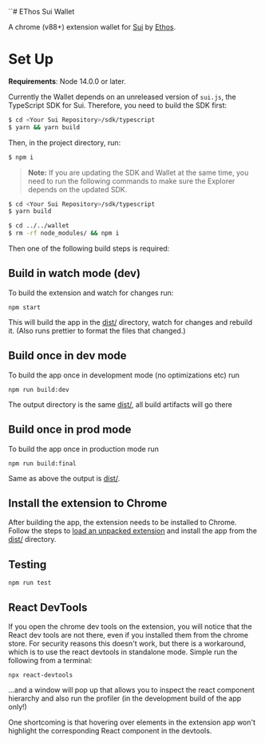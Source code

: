 ``# EThos Sui Wallet

A chrome (v88+) extension wallet for [Sui](https://sui.io) by [Ethos](https://https://ethoswallet.xyz).

# Set Up

**Requirements**: Node 14.0.0 or later.

Currently the Wallet depends on an unreleased version of `sui.js`, the TypeScript SDK for Sui. Therefore, you need to build the SDK first:

```bash
$ cd <Your Sui Repository>/sdk/typescript
$ yarn && yarn build
```

Then, in the project directory, run:

```bash
$ npm i
```

> **Note:** If you are updating the SDK and Wallet at the same time, you need to run the following commands to make sure the Explorer depends on the updated SDK.

```bash
$ cd <Your Sui Repository>/sdk/typescript
$ yarn build

$ cd ../../wallet
$ rm -rf node_modules/ && npm i
```

Then one of the following build steps is required:

## Build in watch mode (dev)

To build the extension and watch for changes run:

```
npm start
```

This will build the app in the [dist/](./dist/) directory, watch for changes and rebuild it. (Also runs prettier to format the files that changed.)

## Build once in dev mode

To build the app once in development mode (no optimizations etc) run

```
npm run build:dev
```

The output directory is the same [dist/](./dist/), all build artifacts will go there

## Build once in prod mode

To build the app once in production mode run

```
npm run build:final
```

Same as above the output is [dist/](./dist/).

## Install the extension to Chrome

After building the app, the extension needs to be installed to Chrome. Follow the steps to [load an unpacked extension](https://developer.chrome.com/docs/extensions/mv3/getstarted/#unpacked) and install the app from the [dist/](./dist/) directory.

## Testing

```
npm run test
```

## React DevTools

If you open the chrome dev tools on the extension, you will notice that the React dev tools are not there, even if you installed them from the chrome store. For security reasons this doesn't work, but there is a workaround, which is to use the react devtools in standalone mode. Simple run the following from a terminal:

```
npx react-devtools
```

...and a window will pop up that allows you to inspect the react component hierarchy and also run the profiler (in the development build of the app only!)

One shortcoming is that hovering over elements in the extension app won't highlight the corresponding React component in the devtools.
